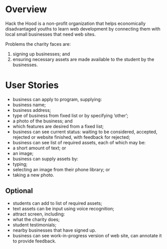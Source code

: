 # Overview
Hack the Hood is a non-profit organization that helps economically disadvantaged youths to learn web development by connecting them with local small businesses that need web sites.

Problems the charity faces are:
1. signing up businesses; and
2. ensuring necessary assets are made available to the student by the businesses.

# User Stories
* business can apply to program, supplying:
 * business name;
 * business address;
 * type of business from fixed list or by specifying ‘other’;
 * a photo of the business; and
 * which features are desired from a fixed list;
* business can see current status: waiting to be considered, accepted, rejected or website finished, with feedback for rejected;
* business can see list of required assets, each of which may be:
 * a short amount of text; or
 * an image;
* business can supply assets by:
 * typing;
 * selecting an image from their phone library; or
 * taking a new photo.

## Optional
* students can add to list of required assets;
* text assets can be input using voice recognition;
* attract screen, including:
 * what the charity does;
 * student testimonials;
 * nearby businesses that have signed up.
* business can see work-in-progress version of web site, can annotate it to provide feedback.
